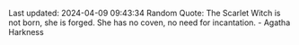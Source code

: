 Last updated: 2024-04-09 09:43:34
Random Quote: The Scarlet Witch is not born, she is forged. She has no coven, no need for incantation. - Agatha Harkness